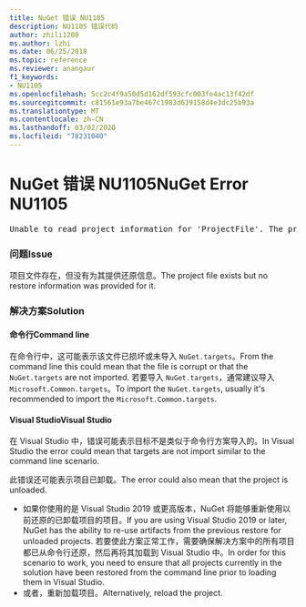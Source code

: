 ```yaml
---
title: NuGet 错误 NU1105
description: NU1105 错误代码
author: zhili1208
ms.author: lzhi
ms.date: 06/25/2018
ms.topic: reference
ms.reviewer: anangaur
f1_keywords:
- NU1105
ms.openlocfilehash: 5cc2c4f9a50d5d162df593cfc003fe4ac13f42df
ms.sourcegitcommit: c81561e93a7be467c1983d639158d4e3dc25b93a
ms.translationtype: MT
ms.contentlocale: zh-CN
ms.lasthandoff: 03/02/2020
ms.locfileid: "78231040"
---
```

# <a name="nuget-error-nu1105"></a><span data-ttu-id="93d99-103">NuGet 错误 NU1105</span><span class="sxs-lookup"><span data-stu-id="93d99-103">NuGet Error NU1105</span></span>

<pre>Unable to read project information for 'ProjectFile'. The project file may be invalid or missing targets required for restore.</pre>

### <a name="issue"></a><span data-ttu-id="93d99-104">问题</span><span class="sxs-lookup"><span data-stu-id="93d99-104">Issue</span></span>
<span data-ttu-id="93d99-105">项目文件存在，但没有为其提供还原信息。</span><span class="sxs-lookup"><span data-stu-id="93d99-105">The project file exists but no restore information was provided for it.</span></span>

### <a name="solution"></a><span data-ttu-id="93d99-106">解决方案</span><span class="sxs-lookup"><span data-stu-id="93d99-106">Solution</span></span>

#### <a name="command-line"></a><span data-ttu-id="93d99-107">命令行</span><span class="sxs-lookup"><span data-stu-id="93d99-107">Command line</span></span>

<span data-ttu-id="93d99-108">在命令行中，这可能表示该文件已损坏或未导入 `NuGet.targets`。</span><span class="sxs-lookup"><span data-stu-id="93d99-108">From the command line this could mean that the file is corrupt or that the `NuGet.targets` are not imported.</span></span>
<span data-ttu-id="93d99-109">若要导入 `NuGet.targets`，通常建议导入 `Microsoft.Common.targets`。</span><span class="sxs-lookup"><span data-stu-id="93d99-109">To import the `NuGet.targets`, usually it's recommended to import the `Microsoft.Common.targets`.</span></span>

#### <a name="visual-studio"></a><span data-ttu-id="93d99-110">Visual Studio</span><span class="sxs-lookup"><span data-stu-id="93d99-110">Visual Studio</span></span>

<span data-ttu-id="93d99-111">在 Visual Studio 中，错误可能表示目标不是类似于命令行方案导入的。</span><span class="sxs-lookup"><span data-stu-id="93d99-111">In Visual Studio the error could mean that targets are not import similar to the command line scenario.</span></span>

<span data-ttu-id="93d99-112">此错误还可能表示项目已卸载。</span><span class="sxs-lookup"><span data-stu-id="93d99-112">The error could also mean that the project is unloaded.</span></span>

* <span data-ttu-id="93d99-113">如果你使用的是 Visual Studio 2019 或更高版本，NuGet 将能够重新使用以前还原的已卸载项目的项目。</span><span class="sxs-lookup"><span data-stu-id="93d99-113">If you are using Visual Studio 2019 or later, NuGet has the ability to re-use artifacts from the previous restore for unloaded projects.</span></span> <span data-ttu-id="93d99-114">若要使此方案正常工作，需要确保解决方案中的所有项目都已从命令行还原，然后再将其加载到 Visual Studio 中。</span><span class="sxs-lookup"><span data-stu-id="93d99-114">In order for this scenario to work, you need to ensure that all projects currently in the solution have been restored from the command line prior to loading them in Visual Studio.</span></span>
* <span data-ttu-id="93d99-115">或者，重新加载项目。</span><span class="sxs-lookup"><span data-stu-id="93d99-115">Alternatively, reload the project.</span></span>
